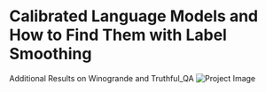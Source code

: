 # Calibrated Language Models and How to Find Them with Label Smoothing
Additional Results on Winogrande and Truthful_QA
![Project Image](lvlslm/additional_results.png)
